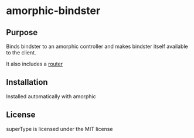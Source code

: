 # amorphic-bindster

## Purpose

Binds bindster to an amorphic controller and makes bindster itself available to the client.

It also includes a [router](./router.md)

## Installation

Installed automatically with amorphic

## License

superType is licensed under the MIT license



